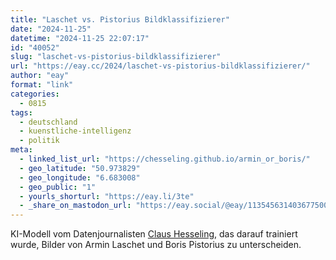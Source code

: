 ```yaml
---
title: "Laschet vs. Pistorius Bildklassifizierer"
date: "2024-11-25"
datetime: "2024-11-25 22:07:17"
id: "40052"
slug: "laschet-vs-pistorius-bildklassifizierer"
url: "https://eay.cc/2024/laschet-vs-pistorius-bildklassifizierer/"
author: "eay"
format: "link"
categories:
  - 0815
tags:
  - deutschland
  - kuenstliche-intelligenz
  - politik
meta:
  - linked_list_url: "https://chesseling.github.io/armin_or_boris/"
  - geo_latitude: "50.973829"
  - geo_longitude: "6.683008"
  - geo_public: "1"
  - yourls_shorturl: "https://eay.li/3te"
  - _share_on_mastodon_url: "https://eay.social/@eay/113545631403677500"
---
```


KI-Modell vom Datenjournalisten [Claus Hesseling](https://claushesseling.de/), das darauf trainiert wurde, Bilder von Armin Laschet und Boris Pistorius zu unterscheiden.
